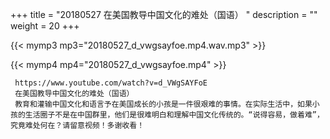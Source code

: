 +++
title = "20180527  在美国教导中国文化的难处（国语） "
description = ""
weight = 20
+++

{{< mymp3 mp3="20180527_d_vwgsayfoe.mp4.wav.mp3" >}}

{{< mymp4 mp4="20180527_d_vwgsayfoe.mp4" >}}

     https://www.youtube.com/watch?v=d_VWgSAYFoE 
     在美国教导中国文化的难处（国语） 
     教育和灌输中国文化和语言予在美国成长的小孩是一件很艰难的事情。在实际生活中，如果小孩的生活圈子不是在中国群里，他们是很难明白和理解中国文化传统的。“说得容易，做着难”，究竟难处何在？请留意视频！多谢收看！ 
